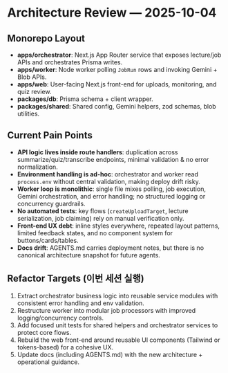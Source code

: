 # Architecture Review — 2025-10-04

## Monorepo Layout

- **apps/orchestrator**: Next.js App Router service that exposes lecture/job APIs and orchestrates Prisma writes.
- **apps/worker**: Node worker polling `JobRun` rows and invoking Gemini + Blob APIs.
- **apps/web**: User-facing Next.js front-end for uploads, monitoring, and quiz review.
- **packages/db**: Prisma schema + client wrapper.
- **packages/shared**: Shared config, Gemini helpers, zod schemas, blob utilities.

## Current Pain Points

- **API logic lives inside route handlers**: duplication across summarize/quiz/transcribe endpoints, minimal validation & no error normalization.
- **Environment handling is ad-hoc**: orchestrator and worker read `process.env` without central validation, making deploy drift risky.
- **Worker loop is monolithic**: single file mixes polling, job execution, Gemini orchestration, and error handling; no structured logging or concurrency guardrails.
- **No automated tests**: key flows (`createUploadTarget`, lecture serialization, job claiming) rely on manual verification only.
- **Front-end UX debt**: inline styles everywhere, repeated layout patterns, limited feedback states, and no component system for buttons/cards/tables.
- **Docs drift**: AGENTS.md carries deployment notes, but there is no canonical architecture snapshot for future agents.

## Refactor Targets (이번 세션 실행)

1. Extract orchestrator business logic into reusable service modules with consistent error handling and env validation.
2. Restructure worker into modular job processors with improved logging/concurrency controls.
3. Add focused unit tests for shared helpers and orchestrator services to protect core flows.
4. Rebuild the web front-end around reusable UI components (Tailwind or tokens-based) for a cohesive UX.
5. Update docs (including AGENTS.md) with the new architecture + operational guidance.
